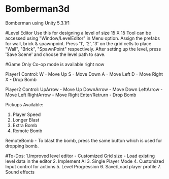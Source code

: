 # Bomberman3d
Bomberman using Unity 5.3.1f1

#Level Editor
Use this for designing a level of size 15 X 15
Tool can be accessed using "Window/LevelEditor" in Menu option.
Assign the prefabs for wall, brick & spawnpoint.
Press '1', '2', '3' on the grid cells to place "Wall", "Brick", "SpawnPoint" respectively.
After setting up the level, press 'Save Scene' and choose the level path to save.

#Game
Only Co-op mode is available right now

Player1 Control:
W - Move Up
S - Move Down
A - Move Left
D - Move Right
X - Drop Bomb

Player2 Control:
UpArrow - Move Up
DownArrow - Move Down
LeftArrow - Move Left
RightArrow - Move Right
Enter/Retrurn - Drop Bomb


Pickups Available:
1. Player Speed
2. Longer Blast
3. Extra Bomb
4. Remote Bomb

RemoteBomb - To blast the bomb, press the same button which is used for dropping bomb.

#To-Dos:
1.Improved level editor
    - Customized Grid size
    - Load existing level data in the editor
2. Implement AI
3. Single Player Mode
4. Customized Input control for actions
5. Level Progression
6. Save/Load player profile 
7. Sound effects
